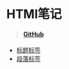 # HTMl笔记

> #### [GitHub](https://github.com/zhoujingze/HTML/)

* [标题标签](/docs/html/1.md)
* [段落标签](/docs/html/2.md)